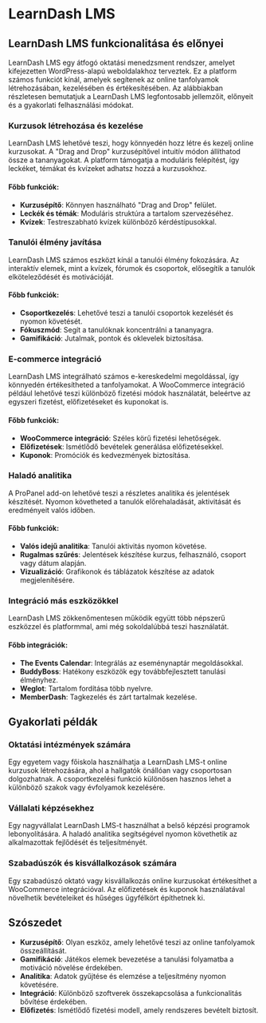 # LearnDash LMS

## LearnDash LMS funkcionalitása és előnyei

LearnDash LMS egy átfogó oktatási menedzsment rendszer, amelyet kifejezetten WordPress-alapú weboldalakhoz terveztek. Ez a platform számos funkciót kínál, amelyek segítenek az online tanfolyamok létrehozásában, kezelésében és értékesítésében. Az alábbiakban részletesen bemutatjuk a LearnDash LMS legfontosabb jellemzőit, előnyeit és a gyakorlati felhasználási módokat.

### Kurzusok létrehozása és kezelése

LearnDash LMS lehetővé teszi, hogy könnyedén hozz létre és kezelj online kurzusokat. A "Drag and Drop" kurzusépítővel intuitív módon állíthatod össze a tananyagokat. A platform támogatja a moduláris felépítést, így leckéket, témákat és kvízeket adhatsz hozzá a kurzusokhoz.

#### Főbb funkciók:
- **Kurzusépítő**: Könnyen használható "Drag and Drop" felület.
- **Leckék és témák**: Moduláris struktúra a tartalom szervezéséhez.
- **Kvízek**: Testreszabható kvízek különböző kérdéstípusokkal.

### Tanulói élmény javítása

LearnDash LMS számos eszközt kínál a tanulói élmény fokozására. Az interaktív elemek, mint a kvízek, fórumok és csoportok, elősegítik a tanulók elköteleződését és motivációját.

#### Főbb funkciók:
- **Csoportkezelés**: Lehetővé teszi a tanulói csoportok kezelését és nyomon követését.
- **Fókuszmód**: Segít a tanulóknak koncentrálni a tananyagra.
- **Gamifikáció**: Jutalmak, pontok és oklevelek biztosítása.

### E-commerce integráció

LearnDash LMS integrálható számos e-kereskedelmi megoldással, így könnyedén értékesítheted a tanfolyamokat. A WooCommerce integráció például lehetővé teszi különböző fizetési módok használatát, beleértve az egyszeri fizetést, előfizetéseket és kuponokat is.

#### Főbb funkciók:
- **WooCommerce integráció**: Széles körű fizetési lehetőségek.
- **Előfizetések**: Ismétlődő bevételek generálása előfizetésekkel.
- **Kuponok**: Promóciók és kedvezmények biztosítása.

### Haladó analitika

A ProPanel add-on lehetővé teszi a részletes analitika és jelentések készítését. Nyomon követheted a tanulók előrehaladását, aktivitását és eredményeit valós időben.

#### Főbb funkciók:
- **Valós idejű analitika**: Tanulói aktivitás nyomon követése.
- **Rugalmas szűrés**: Jelentések készítése kurzus, felhasználó, csoport vagy dátum alapján.
- **Vizualizáció**: Grafikonok és táblázatok készítése az adatok megjelenítésére.

### Integráció más eszközökkel

LearnDash LMS zökkenőmentesen működik együtt több népszerű eszközzel és platformmal, ami még sokoldalúbbá teszi használatát.

#### Főbb integrációk:
- **The Events Calendar**: Integrálás az eseménynaptár megoldásokkal.
- **BuddyBoss**: Hatékony eszközök egy továbbfejlesztett tanulási élményhez.
- **Weglot**: Tartalom fordítása több nyelvre.
- **MemberDash**: Tagkezelés és zárt tartalmak kezelése.

## Gyakorlati példák

### Oktatási intézmények számára
Egy egyetem vagy főiskola használhatja a LearnDash LMS-t online kurzusok létrehozására, ahol a hallgatók önállóan vagy csoportosan dolgozhatnak. A csoportkezelési funkció különösen hasznos lehet a különböző szakok vagy évfolyamok kezelésére.

### Vállalati képzésekhez
Egy nagyvállalat LearnDash LMS-t használhat a belső képzési programok lebonyolítására. A haladó analitika segítségével nyomon követhetik az alkalmazottak fejlődését és teljesítményét.

### Szabadúszók és kisvállalkozások számára
Egy szabadúszó oktató vagy kisvállalkozás online kurzusokat értékesíthet a WooCommerce integrációval. Az előfizetések és kuponok használatával növelhetik bevételeiket és hűséges ügyfélkört építhetnek ki.

## Szószedet

- **Kurzusépítő**: Olyan eszköz, amely lehetővé teszi az online tanfolyamok összeállítását.
- **Gamifikáció**: Játékos elemek bevezetése a tanulási folyamatba a motiváció növelése érdekében.
- **Analitika**: Adatok gyűjtése és elemzése a teljesítmény nyomon követésére.
- **Integráció**: Különböző szoftverek összekapcsolása a funkcionalitás bővítése érdekében.
- **Előfizetés**: Ismétlődő fizetési modell, amely rendszeres bevételt biztosít.